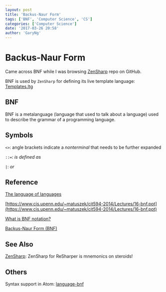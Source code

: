 ```yaml
---
layout: post
title: 'Backus-Naur Form'
tags: ['BNF', 'Computer Science', 'CS']
categories: ['Computer Science']
date: '2017-03-26 20:58'
author: 'GaryNg'
---
```


# Backus-Naur Form
Came across BNF while I was browsing [ZenSharp](https://github.com/ulex/ZenSharp) repo on GitHub.

BNF is used by `ZenSharp` for defining its live template language: [Templates.ltg](https://github.com/ulex/ZenSharp/blob/master/ZenSharp.Integration/Templates.ltg)

## BNF
BNF is a metalanguage (language that used to talk about a language) used to describe the grammar of a programming language.

## Symbols
`<>`: angle brackets indicate a _nonterminal_ that needs to be further expanded

`::=`: _is defined as_

`|`: _or_

## Reference

[The language of languages](http://matt.might.net/articles/grammars-bnf-ebnf/)

[https://www.cis.upenn.edu/~matuszek/cit594-2014/Lectures/16-bnf.ppt](https://www.cis.upenn.edu/~matuszek/cit594-2014/Lectures/16-bnf.ppt)

[What is BNF notation?](http://cuiwww.unige.ch/db-research/Enseignement/analyseinfo/AboutBNF.html)

[Backus-Naur Form (BNF)](http://www.ee.usyd.edu.au/tutorials/adatute/bnf.html)

## See Also
[ZenSharp](https://github.com/ulex/ZenSharp): ZenSharp for ReSharper is mnemonics on steroids!


## Others
Syntax support in Atom: [language-bnf](https://atom.io/packages/language-bnf)
